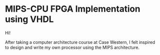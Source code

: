# MIPS-CPU FPGA Implementation using VHDL

Hi!

After taking a computer architecture course at Case Western, I felt inspired to design and write my own processor using the MIPS architecture.
